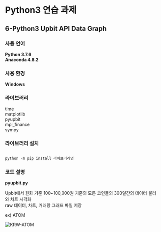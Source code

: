 # Python3 연습 과제
## 6-Python3 Upbit API Data Graph

### 사용 언어
**Python 3.7.6**  
**Anaconda 4.8.2**

### 사용 환경
**Windows**

### 라이브러리
time  
matplotlib  
pyupbit  
mpl_finance  
sympy  

### 라이브러리 설치
```python

python -m pip install 라이브러리명

```

### 코드 설명
**pyupbit.py**  

Upbit에서 원화 기준 100~100,000원 기준의 모든 코인들의 300일간의 데이터 불러와 차트 시각화  
raw 데이터, 차트, 거래량 그래프 파일 저장  

ex) ATOM

![KRW-ATOM](https://user-images.githubusercontent.com/96412126/160759085-45e6b6b3-56ef-4724-b24f-98876ddbce13.png)
